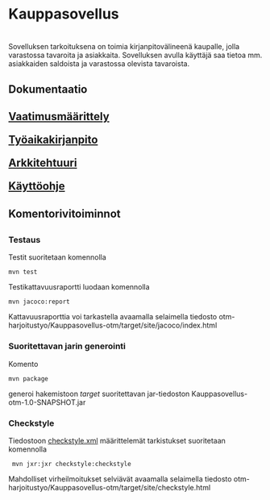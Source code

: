 # <h1>Kauppasovellus<h1>

Sovelluksen tarkoituksena on toimia kirjanpitovälineenä kaupalle, jolla varastossa tavaroita ja asiakkaita. Sovelluksen avulla käyttäjä saa tietoa mm. asiakkaiden saldoista ja varastossa olevista tavaroista. 

<h2>Dokumentaatio<h2>

[Vaatimusmäärittely](https://github.com/Kallmark/otm-harjoitustyo/blob/master/dokumentointi/vaatimusmaarittely.md)

[Työaikakirjanpito](https://github.com/Kallmark/otm-harjoitustyo/blob/master/dokumentointi/tyoaikakirjanpito.md)

[Arkkitehtuuri](https://github.com/Kallmark/otm-harjoitustyo/blob/master/dokumentointi/arkkitehtuuri.md)

[Käyttöohje](https://github.com/Kallmark/otm-harjoitustyo/blob/master/dokumentointi/kaytto-ohje.md)

<h2>Komentorivitoiminnot<h2>

### Testaus

Testit suoritetaan komennolla

```
mvn test
```

Testikattavuusraportti luodaan komennolla

```
mvn jacoco:report
```

Kattavuusraporttia voi tarkastella avaamalla selaimella tiedosto otm-harjoitustyo/Kauppasovellus-otm/target/site/jacoco/index.html

### Suoritettavan jarin generointi

Komento

```
mvn package
```

generoi hakemistoon _target_ suoritettavan jar-tiedoston Kauppasovellus-otm-1.0-SNAPSHOT.jar


### Checkstyle

Tiedostoon [checkstyle.xml](https://github.com/Kallmark/otm-harjoitustyo/blob/master/Kauppasovellus-otm/checkstyle.xml) määrittelemät tarkistukset suoritetaan komennolla

```
 mvn jxr:jxr checkstyle:checkstyle
```

Mahdolliset virheilmoitukset selviävät avaamalla selaimella tiedosto otm-harjoitustyo/Kauppasovellus-otm/target/site/checkstyle.html
